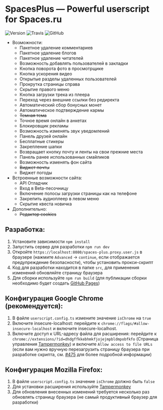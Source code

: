 SpacesPlus — Powerful userscript for Spaces.ru
===============================================

![Version](https://img.shields.io/github/package-json/v/spaces-dev/SpacesPlus?color=blue)
![Travis](https://img.shields.io/travis/spaces-dev/SpacesPlus)
![GitHub](https://img.shields.io/github/license/spaces-dev/SpacesPlus?label=license&color=brightgreen)

- Возможности:
    - Пакетное удаление комментариев
    - Пакетное удаление блогов
    - Пакетное удаление читателей
    - Возможность добавлять пользователей в закладки
    - Кнопка поворота фото в просмотрщике
    - Кнопка ускорения видео
    - Открытые разделы удаленных пользователей
    - Прокрутка страницы справа
    - Скрытие правого меню
    - Кнопка загрузки трека из плеера
    - Переход через внешние ссылки без редиректа
    - Автоматический сбор бонусных монет
    - Автоматическое подтверждение кармы
    - ~~Темная тема~~
    - Точное время онлайн в анкетах
    - Блокировщик рекламы
    - Возможность изменять звук уведомлений
    - Панель друзей онлайн
    - Бесплатные стикеры
    - Закрепление шапки
    - Возвращает кнопку почту и ленты на свои прежние места
    - Панель ранее использованных смайликов
    - Возможность изменять фон сайта
    - ~~Виджет почты~~
    - Виджет погоды
- Встроенные возможности сайта:
    - API Отладчик
    - Вход в Beta-песочницу
    - Включение полосы загрузки страницы как на телефоне
    - Закрепить аудиоплеер в левом меню
    - Скрытие квеста новичка
- Дополнительно:
    - ~~Редактор cookies~~

Разработка:
-----------
1. Установите зависимости `npm install`
2. Запустить сервер для разработки `npm run dev`
3. Откройте `https://localhost:8080/spaces-plus.proxy.user.js` в браузере (нажмите `Advanced` -> `continue`, если отображается предупреждение безопасности), чтобы установить прокси-скрипт
4. Код для разработки находится в папке `src`, для применения изменений обновляйте страницу браузера
5. Для сборки используйте `npm run build` (для публикации сборки необходимо будет создать [GitHub Pages](https://pages.github.com))

Конфигурация Google Chrome (рекомендуется):
-----------------------------------
1. В файле `userscript.config.ts` измените значение `isChrome` на `true`
2. Включите insecure-localhost: перейдите к `chrome://flags/#allow-insecure-localhost` и включите insecure-localhost.
3. Включите доступ к URL-адресу файла для расширения: перейдите к `chrome://extensions/?id=dhdgffkkebhmkfjojejmpbldmpobfkfo` (Страница управления [Tampermonkey](https://chrome.google.com/webstore/detail/tampermonkey/dhdgffkkebhmkfjojejmpbldmpobfkfo)) и включите `Allow access to file URLs` (если вам нужно вручную перезагрузить страницу браузера при разработке скрипта, см. [#475](https://github.com/Tampermonkey/tampermonkey/issues/475#issuecomment-348594785) для более подробной информации)

Конфигурация Mozilla Firefox:
--------------------------------------
1. В файле `userscript.config.ts` значение `isChrome` должно быть `false`
2. Для установки расширения используйте [Tampermonkey](https://addons.mozilla.org/en-US/firefox/addon/tampermonkey/)
3. Для обновления внесенных изменений требуется несколько раз обновлять страницу браузера (не самый продуктивный браузер для разработки)
